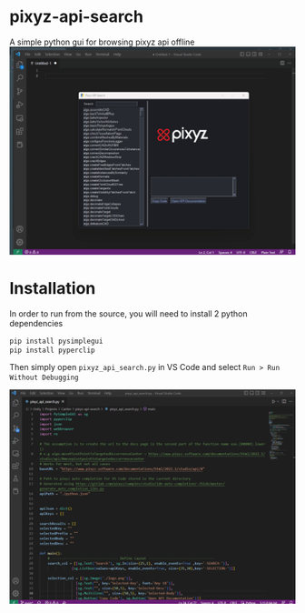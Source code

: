 # pixyz-api-search

A simple python gui for browsing pixyz api offline
![image](Docs/pixyz-search.gif)

# Installation

In order to run from the source, you will need to install 2 python dependencies
```
pip install pysimplegui
pip install pyperclip
```
Then simply open `pixyz_api_search.py` in VS Code and select `Run > Run Without Debugging`

![image](Docs/build.gif)

